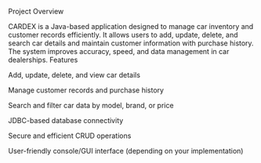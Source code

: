 Project Overview

CARDEX is a Java-based application designed to manage car inventory and customer records efficiently. 
It allows users to add, update, delete, and search car details and maintain customer information with purchase history.
The system improves accuracy, speed, and data management in car dealerships.
Features

Add, update, delete, and view car details

Manage customer records and purchase history

Search and filter car data by model, brand, or price

JDBC-based database connectivity

Secure and efficient CRUD operations

User-friendly console/GUI interface (depending on your implementation)



